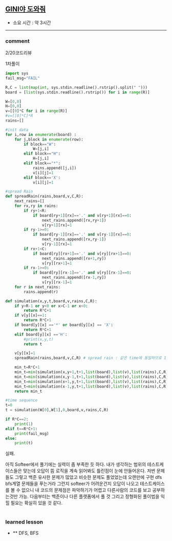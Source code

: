
## [GINI야 도와줘 ](https://softeer.ai/practice/info.do?eventIdx=1&psProblemId=583)
* 소요 시간 : 약 3시간



----------------------------------------------------------------------------
### comment 
      
2/20코드리뷰       

1차풀이    
```python
import sys
fail_msg="FAIL"

R,C = list(map(int, sys.stdin.readline().rstrip().split(" ")))
board = [list(sys.stdin.readline().rstrip()) for i in range(R)]

W=[0,0]
H=[0,0]
v=[[0]*C for i in range(R)]
#v=[[0]*C]*R
rains=[]

#init data
for i,row in enumerate(board) : 
    for j,block in enumerate(row):
        if block=="W":
            W=[j,i]
        elif block=="H":
            H=[j,i]
        elif block=="*":
            rains.append([j,i])
            v[i][j]=1
        elif block=='X':
            v[i][j]=1

#spread Rain
def spreadRain(rains,board,v,C,R):
    next_rains=[]
    for rx,ry in rains:
        if ry+1<R:
            if board[ry+1][rx]=='.' and v[ry+1][rx]==0:
                next_rains.append([rx,ry+1])
                v[ry+1][rx]=1
        if ry-1>=0:
            if board[ry-1][rx]=='.' and v[ry-1][rx]==0:
                next_rains.append([rx,ry-1])
                v[ry-1][rx]=1
        if rx+1<C:
            if board[ry][rx+1]=='.' and v[ry][rx+1]==0:
                next_rains.append([rx+1,ry])
                v[ry][rx+1]=1
        if rx-1>=0:
            if board[ry][rx-1]=='.' and v[ry][rx-1]==0:
                next_rains.append([rx-1,ry])
                v[ry][rx-1]=1
    for r in next_rains:
        rains.append(r)

def simulation(x,y,t,board,v,rains,C,R):
    if y>R-1 or y<0 or x>C-1 or x<0:
        return R*C+1
    if v[y][x]==1:
        return R*C+1
    if board[y][x] =='*' or board[y][x] == 'X':
        return R*C+1
    elif board[y][x] =='H':
        #print(x,y,t)
        return t

    v[y][x]=1
    spreadRain(rains,board,v,C,R) # spread rain : 같은 time에 동일하므로 1회 실행. (최초: t:0, spread : t=1초기준)

    min_t=R*C+1
    min_t=min(simulation(x,y+1,t+1,list(board),list(v),list(rains),C,R),min_t)
    min_t=min(simulation(x,y-1,t+1,list(board),list(v),list(rains),C,R),min_t)
    min_t=min(simulation(x+1,y,t+1,list(board),list(v),list(rains),C,R),min_t)
    min_t=min(simulation(x-1,y,t+1,list(board),list(v),list(rains),C,R),min_t)
    return min_t

#time sequence
t=0
t = simulation(W[0],W[1],0,board,v,rains,C,R)

if R*C==2:
    print(1)
elif t==R*C+1:
    print(fail_msg)
else:
    print(t)

```
실패.

아직 Softeer에서 풀기에는 실력이 좀 부족한 듯 하다.
내가 생각하는 범위의 테스트케이스들은 맞는데 오답이 뜸
로직을 계속 읽어봐도 틀린점이 눈에 안들어온다.
저번 문제들도 그렇고 백준 유사한 문제가 많았고 비슷한 문제도 풀었었는데
오랜만에 구현 dfs bfs계열 문제들을 푸는거라 그런지 softeer가 어려운건지
오답이 나오고 테스트케이스를 볼 수 없으니 내 코드의 문제점은 파악하기가 어렵고 다른사람의 코드를 보고 공부하는것만 가능.
다음부터는 백준이나 다른 플랫폼에서 풀 것
그리고 정형화된 풀이법을 익힐 필요는 확실히 있을 것 같다.


#
#
 ### learned lesson
 
* ** DFS, BFS
#
#
 
 
 
 
 
